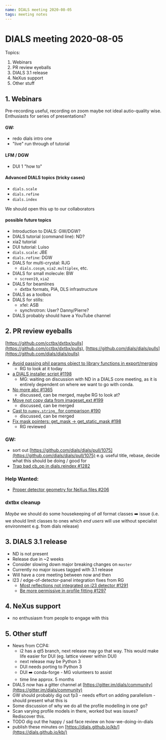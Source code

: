 ```yaml
---
name: DIALS meeting 2020-08-05
tags: meeting notes
---
```


# DIALS meeting 2020-08-05

Topics:
1. Webinars
1. PR review eyeballs
1. DIALS 3.1 release
1. NeXus support
1. Other stuff

## 1. Webinars
Pre-recording useful, recording on zoom maybe not ideal autio-quality wise. Enthusiasts for series of presentations? 

#### GW:
* redo dials intro one
* "live" run through of tutorial

#### LFM / DGW
* DUI 1 "how to"

#### Advanced DIALS topics (tricky cases)
* `dials.scale`
* `dials.refine`
* `dials.index`

We should open this up to our collaborators

#### possible future topics
* Introduction to DIALS: GW/DGW?
* DIALS tutorial (command line): ND?
* xia2 tutorial
* DUI tutorial: Luiso
* `dials.scale`: JBE
* `dials.refine`: DGW
* DIALS for multi-crystal: RJG
    * `dials.cosym`, `xia2.multiplex`, etc.
* DIALS for small molecule: BW
    * `screen19`, `xia2`
* DIALS for beamlines
    * dxtbx formats, PIA, DLS infrastructure
* DIALS as a toolbox
* DIALS for stills:
    * xfel: ASB
    * synchrotron: User? Danny/Pierre?
* DIALS probably should have a YouTube channel



## 2. PR review eyeballs
[https://github.com/cctbx/dxtbx/pulls](https://github.com/cctbx/dxtbx/pulls),
[https://github.com/dials/dials/pulls](https://github.com/dials/dials/pulls)

* [Avoid passing phil params object to library functions in export/merging](https://github.com/dials/dials/pull/1339)
    * RG to look at it today
* [a DIALS installer script #1198](https://github.com/dials/dials/pull/1198) 
    * MG: waiting on discussion with ND in a DIALS core meeting, as it is entirely dependent on where we want to go with conda.
* [No more abc #1365](https://github.com/dials/dials/pull/1365)
    * discussed, can be merged, maybe RG to look at?
* [Move not copy data from imageset_ext #199](https://github.com/cctbx/dxtbx/pull/199)
    * discussed, can be merged
* [Cast to `numpy.string_` for comparison #190](https://github.com/cctbx/dxtbx/pull/190)
    * discussed, can be merged
* [Fix mask pointers: get_mask -> get_static_mask #198](https://github.com/cctbx/dxtbx/pull/198)
    * RG reviewed

### GW:
* sort out [https://github.com/dials/dials/pull/1075](https://github.com/dials/dials/pull/1075) e.g. useful title, rebase, decide what this should be doing / good for
* [Trap bad cb_op in dials.reindex #1282](https://github.com/dials/dials/pull/1282)

### Help Wanted:
* [Proper detector geometry for NeXus files #206](https://github.com/cctbx/dxtbx/pull/206)


### dxtbx cleanup
_Maybe_ we should do some housekeeping of _all_ format classes :arrow_right: issue (i.e. we should limit classes to ones which _end users_ will use without specialist environment e.g. from dials release)

## 3. DIALS 3.1 release
* ND is not present
* Release due in ~2 weeks
* Consider slowing down major breaking changes on `master`
* Currently no major issues tagged with 3.1 release
* Will have a core meeting between now and then
* I23 / edge-of-detector-panel integration fixes from RG
    * [Most reflections not integrated on i23 detector #1291](https://github.com/dials/dials/issues/1291)
    * [Be more permissive in profile fitting #1297](https://github.com/dials/dials/pull/1297)

## 4. NeXus support

* no enthusiasm from people to engage with this

## 5. Other stuff
* News from CCP4:
    * i2 has a qt5 branch, next release may go that way. This would make life easier for DUI (eg. lattice viewer within DUI)
    * next release may be Python 3
    * DUI needs porting to Python 3
    * DUI :arrow_right: conda-forge - MG volunteers to assist
    * time line approx. 5 months
* DIALS now has a gitter channel at [https://gitter.im/dials/community](https://gitter.im/dials/community)
* GW should probably dig out fp3 - needs effort on adding parallelism - should present what this is
* Some discussion of why we do all the profile modelling in one go?
* Scan varying profile models in there, worked but was issues? Rediscover this. 
* TODO dig out the happy / sad face review on how-we-doing-in-dials
* publish these minutes on [https://dials.github.io/kb/](https://dials.github.io/kb/)
